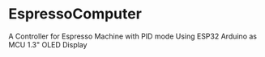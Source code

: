 # EspressoComputer
A Controller for Espresso Machine with PID mode
Using ESP32 Arduino as MCU
1.3" OLED Display
